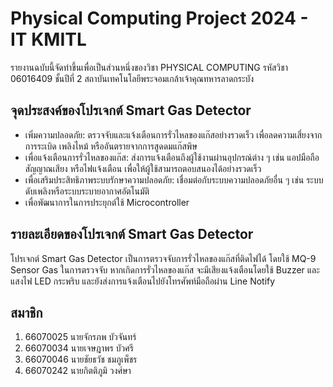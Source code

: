 # Physical Computing Project 2024 - IT KMITL

รายงานฉบับนี้จัดทำขึ้นเพื่อเป็นส่วนหนึ่งของวิชา PHYSICAL COMPUTING รหัสวิชา 06016409 ชั้นปีที่ 2 สถาบันเทคโนโลยีพระจอมเกล้าเจ้าคุณทหารลาดกระบัง

## จุดประสงค์ของโปรเจกต์ Smart Gas Detector

- เพิ่มความปลอดภัย: ตรวจจับและแจ้งเตือนการรั่วไหลของแก๊สอย่างรวดเร็ว เพื่อลดความเสี่ยงจากการระเบิด เพลิงไหม้ หรืออันตรายจากการสูดดมแก๊สพิษ
- เพื่อแจ้งเตือนการรั่วไหลของแก๊ส: ส่งการแจ้งเตือนถึงผู้ใช้งานผ่านอุปกรณ์ต่าง ๆ เช่น แอปมือถือ สัญญาณเสียง หรือไฟแจ้งเตือน เพื่อให้ผู้ใช้สามารถตอบสนองได้อย่างรวดเร็ว
- เพื่อเสริมประสิทธิภาพระบบรักษาความปลอดภัย: เชื่อมต่อกับระบบความปลอดภัยอื่น ๆ เช่น ระบบดับเพลิงหรือระบบระบายอากาศอัตโนมัติ
- เพื่อพัฒนาการในการประยุกต์ใช้ Microcontroller

## รายละเอียดของโปรเจกต์ Smart Gas Detector

โปรเจกต์ Smart Gas Detector เป็นการตรวจจับการรั่วไหลของแก๊สที่ติดไฟได้ โดยใช้ MQ-9 Sensor Gas ในการตรวจจับ หากเกิดการรั่วไหลของแก๊ส จะมีเสียงแจ้งเตือนโดยใช้ Buzzer และแสงไฟ LED กระพริบ และยังส่งการแจ้งเตือนไปยังโทรศัพท์มือถือผ่าน Line Notify

## สมาชิก

1. 66070025 นายจักรภพ บัวจันทร์
2. 66070034 นายเจษฎาพร บัวศรี
3. 66070046 นายชัยธวัช ชมภูเพ็ชร
4. 66070242 นายกิตติภูมิ วงศ์ษา
